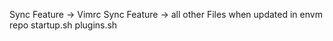 Sync Feature -> Vimrc
Sync Feature -> all other Files when updated in envm repo
startup.sh
plugins.sh